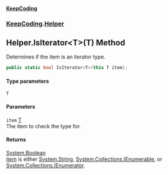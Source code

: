 #### [KeepCoding](index.md 'index')
### [KeepCoding](KeepCoding.md 'KeepCoding').[Helper](KeepCoding_Helper.md 'KeepCoding.Helper')
## Helper.IsIterator&lt;T&gt;(T) Method
Determines if the item is an iterator type.  
```csharp
public static bool IsIterator<T>(this T item);
```
#### Type parameters
<a name='KeepCoding_Helper_IsIterator_T_(T)_T'></a>
`T`  
  
#### Parameters
<a name='KeepCoding_Helper_IsIterator_T_(T)_item'></a>
`item` [T](KeepCoding_Helper_IsIterator_T_(T).md#KeepCoding_Helper_IsIterator_T_(T)_T 'KeepCoding.Helper.IsIterator&lt;T&gt;(T).T')  
The item to check the type for.
  
#### Returns
[System.Boolean](https://docs.microsoft.com/en-us/dotnet/api/System.Boolean 'System.Boolean')  
[item](KeepCoding_Helper_IsIterator_T_(T).md#KeepCoding_Helper_IsIterator_T_(T)_item 'KeepCoding.Helper.IsIterator&lt;T&gt;(T).item') is either [System.String](https://docs.microsoft.com/en-us/dotnet/api/System.String 'System.String'), [System.Collections.IEnumerable](https://docs.microsoft.com/en-us/dotnet/api/System.Collections.IEnumerable 'System.Collections.IEnumerable'), or [System.Collections.IEnumerator](https://docs.microsoft.com/en-us/dotnet/api/System.Collections.IEnumerator 'System.Collections.IEnumerator').
